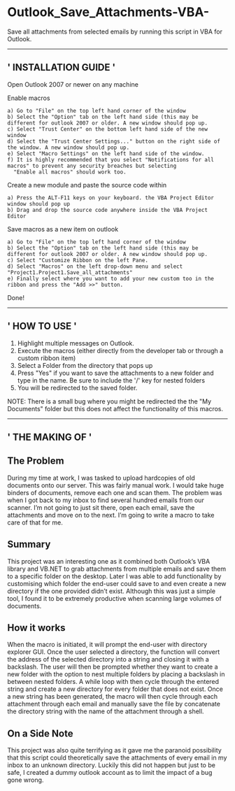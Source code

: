 # Outlook_Save_Attachments-VBA-
Save all attachments from selected emails by running this script in VBA for Outlook.

------------------------------------------------------------------------------------
'                               INSTALLATION GUIDE                                 ' 
------------------------------------------------------------------------------------

Open Outlook 2007 or newer on any machine

Enable macros

    a) Go to "File" on the top left hand corner of the window
    b) Select the "Option" tab on the left hand side (this may be different for outlook 2007 or older. A new window should pop up.
    c) Select "Trust Center" on the bottom left hand side of the new window
    d) Select the "Trust Center Settings..." button on the right side of the window. A new window should pop up.
    e) Select "Macro Settings" on the left hand side of the window.
    f) It is highly recommended that you select "Notifications for all macros" to prevent any security breaches but selecting 
      "Enable all macros" should work too.

Create a new module and paste the source code within

    a) Press the ALT-F11 keys on your keyboard. the VBA Project Editor window should pop up
    b) Drag and drop the source code anywhere inside the VBA Project Editor
    
Save macros as a new item on outlook
    
    a) Go to "File" on the top left hand corner of the window
    b) Select the "Option" tab on the left hand side (this may be different for outlook 2007 or older. A new window should pop up.
    c) Select "Customize Ribbon on the left Pane.
    d) Select "Macros" on the left drop-down menu and select "Project1.Project1.Save_all_attachments"
    e) Finally select where you want to add your new custom too in the ribbon and press the "Add >>" button.
    

Done!
  
------------------------------------------------------------------------------------
'                                  HOW TO USE                                      '
------------------------------------------------------------------------------------

1. Highlight multiple messages on Outlook.
2. Execute the macros (either directly from the developer tab or through a custom ribbon item)
3. Select a Folder from the directory that pops up
4. Press "Yes" if you want to save the attachments to a new folder and type in the name. Be sure to include the '/' key for nested folders
5. You will be redirected to the saved folder.

NOTE: There is a small bug where you might be redirected the the "My Documents" folder but this does not affect the functionality of this macros.

------------------------------------------------------------------------------------
'                                  THE MAKING OF                                   '  
------------------------------------------------------------------------------------

The Problem
------------------------------------------------------------------------------------
During my time at work, I was tasked to upload hardcopies of old documents onto our server. This was fairly manual work. I would take huge binders of documents, remove each one and scan them. The problem was when I got back to my inbox to find several hundred emails from our scanner. I’m not going to just sit there, open each email, save the attachments and move on to the next. I’m going to write a macro to take care of that for me.

Summary
------------------------------------------------------------------------------------
This project was an interesting one as it combined both Outlook’s VBA library and VB.NET to grab attachments from multiple emails and save them to a specific folder on the desktop. Later I was able to add functionality by customising which folder the end-user could save to and even create a new directory if the one provided didn’t exist. Although this was just a simple tool, I found it to be extremely productive when scanning large volumes of documents.

How it works
------------------------------------------------------------------------------------
When the macro is initiated, it will prompt the end-user with directory explorer GUI. Once the user selected a directory, the function will convert the address of the selected directory into a string and closing it with a backslash. The user will then be prompted whether they want to create a new folder with the option to nest multiple folders by placing a backslash in between nested folders. A while loop with then cycle through the entered string and create a new directory for every folder that does not exist. Once a new string has been generated, the macro will then cycle through each attachment through each email and manually save the file by concatenate the directory string with the name of the attachment through a shell.

On a Side Note
------------------------------------------------------------------------------------
This project was also quite terrifying as it gave me the paranoid possibility that this script could theoretically save the attachments of every email in my inbox to an unknown directory. Luckily this did not happen but just to be safe, I created a dummy outlook account as to limit the impact of a bug gone wrong.

